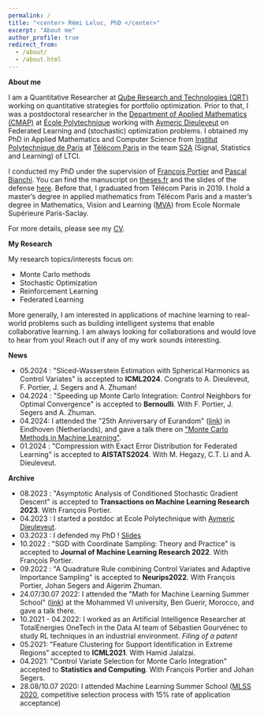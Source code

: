 ```yaml
---
permalink: /
title: "<center> Rémi Leluc, PhD </center>"
excerpt: "About me"
author_profile: true
redirect_from: 
  - /about/
  - /about.html
---
```



**About me**

I am a Quantitative Researcher at [Qube Research and Technologies (QRT)](https://www.qube-rt.com/) working on quantitative strategies for portfolio optimization. Prior to that, I was a postdoctoral researcher in the [Department of Applied Mathematics (CMAP)](https://portail.polytechnique.edu/cmap/en/groups/statistique-apprentissage-simulation-image) at [École Polytechnique](https://www.polytechnique.edu/en) working with [Aymeric Dieuleveut](http://www.cmap.polytechnique.fr/~aymeric.dieuleveut/) on Federated Learning and (stochastic) optimization problems. I obtained my PhD in Applied Mathematics and Computer Science from [Institut Polytechnique de Paris](https://www.ip-paris.fr/en/search?s=en%20home%20en) at [Télécom Paris](https://www.telecom-paris.fr/) in the team [S2A](http://www.tsi.telecom-paristech.fr/ssa/) (Signal, Statistics and Learning) of LTCI. 

I conducted my PhD under the supervision of [François Portier](https://sites.google.com/site/fportierwebpage/) and [Pascal Bianchi](https://bianchi.wp.imt.fr/). You can find the manuscript on [theses.fr](https://www.theses.fr/2023IPPAT007) and the slides of the defense [here](https://remileluc.github.io/assets/slides_defense.pdf). Before that, I graduated from Télécom Paris in 2019. I hold a master’s degree in applied mathematics from Télécom Paris and a master’s degree in Mathematics, Vision and Learning ([MVA](https://www.master-mva.com/)) from Ecole Normale Supérieure Paris-Saclay. 

For more details, please see my [CV](https://remileluc.github.io/assets/resume.pdf).

**My Research**

My research topics/interests focus on: 
- Monte Carlo methods
- Stochastic Optimization
- Reinforcement Learning
- Federated Learning

More generally, I am interested in applications of machine learning to real-world problems such as building intelligent systems that enable collaborative learning. I am always looking for collaborations and would love to hear from you! Reach out if any of my work sounds interesting.

**News**
- 05.2024 : "Sliced-Wasserstein Estimation with Spherical Harmonics as Control Variates" is accepted to **ICML2024**. Congrats to A. Dieuleveut, F. Portier, J. Segers and A. Zhuman!
- 04.2024 : "Speeding up Monte Carlo Integration: Control Neighbors for Optimal Convergence" is accepted to **Bernoulli**. With F. Portier, J. Segers and A. Zhuman.
- 04.2024: I attended the "25th Anniversary of Eurandom" ([link](https://www.eurandom.tue.nl/event/eurandom-25-years-april-2024/)) in Eindhoven (Netherlands), and gave a talk there on ["Monte Carlo Methods in Machine Learning"](https://remileluc.github.io/assets/main_eurandom.pdf).
- 01.2024 : "Compression with Exact Error Distribution for Federated Learning" is accepted to **AISTATS2024**. With M. Hegazy, C.T. Li and A. Dieuleveut.

**Archive**

- 08.2023 : "Asymptotic Analysis of Conditioned Stochastic Gradient Descent" is accepted to **Transactions on Machine Learning Research 2023**. With François Portier.
- 04.2023 : I started a postdoc at Ecole Polytechnique with [Aymeric Dieuleveut](http://www.cmap.polytechnique.fr/~aymeric.dieuleveut/).
- 03.2023 : I defended my PhD ! [Slides](https://remileluc.github.io/assets/slides_defense.pdf)
- 10.2022 : "SGD with Coordinate Sampling: Theory and Practice" is accepted to **Journal of Machine Learning Research 2022**. With François Portier.
- 09.2022 : "A Quadrature Rule combining Control Variates and Adaptive Importance Sampling" is accepted to **Neurips2022**. With François Portier, Johan Segers and Aigerim Zhuman.
-  24.07/30.07 2022: I attended the "Math for Machine Learning Summer School" ([link](https://www.emines-ingenieur.org/en/education/summer-school)) at the Mohammed VI university, Ben Guerir, Morocco, and gave a talk there.
- 10.2021 - 04.2022: I worked as an Artificial Intelligence Researcher at TotalEnergies OneTech in the Data AI team of Sébastien Gourvénec to study RL techniques in an industrial environment. _Filing of a patent_
- 05.2021: "Feature Clustering for Support Identification in Extreme Regions" accepted to **ICML2021**. With Hamid Jalalzai.
- 04.2021: "Control Variate Selection for Monte Carlo Integration" accepted to **Statistics and Computing**. With François Portier and Johan Segers.
-  28.08/10.07 2020: I attended Machine Learning Summer School ([MLSS 2020](http://mlss.tuebingen.mpg.de/2020/), competitive selection process with 15% rate of application acceptance)


